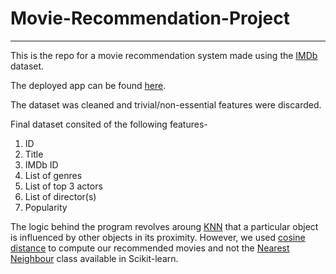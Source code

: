 # Movie-Recommendation-Project
_____
This is the repo for a movie recommendation system made using the [IMDb](https://www.imdb.com/) dataset.

The deployed app can be found [here](https://share.streamlit.io/omega-84/movie-recommendation-project/main/app.py).

The dataset was cleaned and trivial/non-essential features were discarded.

Final dataset consited of the following features-
1. ID
2. Title
3. IMDb ID
4. List of genres
5. List of top 3 actors 
6. List of director(s)
7. Popularity

The logic behind the program revolves aroung [KNN](https://en.wikipedia.org/wiki/K-nearest_neighbors_algorithm) that a particular object is influenced by other objects in its proximity. However, we used [cosine distance](https://en.wikipedia.org/wiki/Cosine_similarity) to compute our recommended movies and not the [Nearest Neighbour](https://scikit-learn.org/stable/modules/neighbors.html) class available in Scikit-learn.



